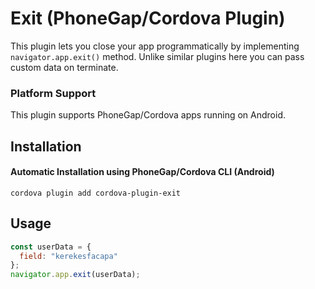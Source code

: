 # Exit (PhoneGap/Cordova Plugin)

This plugin lets you close your app programmatically by implementing `navigator.app.exit()` method. Unlike similar plugins here you can pass custom data on terminate.

### Platform Support

This plugin supports PhoneGap/Cordova apps running on Android.

## Installation

#### Automatic Installation using PhoneGap/Cordova CLI (Android)

`cordova plugin add cordova-plugin-exit`

## Usage
```js
const userData = {
  field: "kerekesfacapa"
};
navigator.app.exit(userData);
```